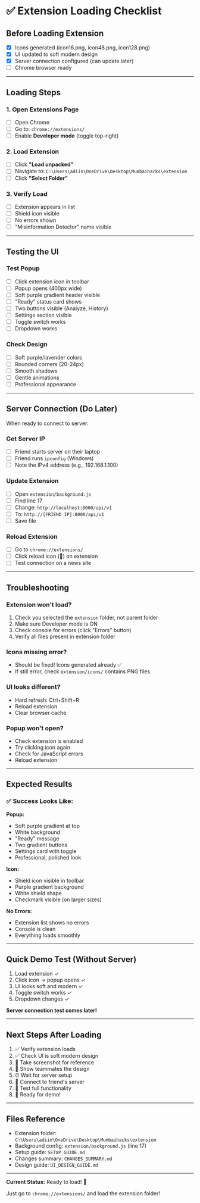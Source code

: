 # ✅ Extension Loading Checklist

## Before Loading Extension

- [x] Icons generated (icon16.png, icon48.png, icon128.png)
- [x] UI updated to soft modern design
- [x] Server connection configured (can update later)
- [ ] Chrome browser ready

---

## Loading Steps

### 1. Open Extensions Page
- [ ] Open Chrome
- [ ] Go to: `chrome://extensions/`
- [ ] Enable **Developer mode** (toggle top-right)

### 2. Load Extension
- [ ] Click **"Load unpacked"**
- [ ] Navigate to: `C:\Users\adiin\OneDrive\Desktop\Mumbaihacks\extension`
- [ ] Click **"Select Folder"**

### 3. Verify Load
- [ ] Extension appears in list
- [ ] Shield icon visible
- [ ] No errors shown
- [ ] "Misinformation Detector" name visible

---

## Testing the UI

### Test Popup
- [ ] Click extension icon in toolbar
- [ ] Popup opens (400px wide)
- [ ] Soft purple gradient header visible
- [ ] "Ready" status card shows
- [ ] Two buttons visible (Analyze, History)
- [ ] Settings section visible
- [ ] Toggle switch works
- [ ] Dropdown works

### Check Design
- [ ] Soft purple/lavender colors
- [ ] Rounded corners (20-24px)
- [ ] Smooth shadows
- [ ] Gentle animations
- [ ] Professional appearance

---

## Server Connection (Do Later)

When ready to connect to server:

### Get Server IP
- [ ] Friend starts server on their laptop
- [ ] Friend runs `ipconfig` (Windows)
- [ ] Note the IPv4 address (e.g., 192.168.1.100)

### Update Extension
- [ ] Open `extension/background.js`
- [ ] Find line 17
- [ ] Change: `http://localhost:8000/api/v1`
- [ ] To: `http://[FRIEND_IP]:8000/api/v1`
- [ ] Save file

### Reload Extension
- [ ] Go to `chrome://extensions/`
- [ ] Click reload icon (🔄) on extension
- [ ] Test connection on a news site

---

## Troubleshooting

### Extension won't load?
1. Check you selected the `extension` folder, not parent folder
2. Make sure Developer mode is ON
3. Check console for errors (click "Errors" button)
4. Verify all files present in extension folder

### Icons missing error?
- Should be fixed! Icons generated already ✅
- If still error, check `extension/icons/` contains PNG files

### UI looks different?
- Hard refresh: Ctrl+Shift+R
- Reload extension
- Clear browser cache

### Popup won't open?
- Check extension is enabled
- Try clicking icon again
- Check for JavaScript errors
- Reload extension

---

## Expected Results

### ✅ Success Looks Like:

**Popup:**
- Soft purple gradient at top
- White background
- "Ready" message
- Two gradient buttons
- Settings card with toggle
- Professional, polished look

**Icon:**
- Shield icon visible in toolbar
- Purple gradient background
- White shield shape
- Checkmark visible (on larger sizes)

**No Errors:**
- Extension list shows no errors
- Console is clean
- Everything loads smoothly

---

## Quick Demo Test (Without Server)

1. Load extension ✓
2. Click icon → popup opens ✓
3. UI looks soft and modern ✓
4. Toggle switch works ✓
5. Dropdown changes ✓

**Server connection test comes later!**

---

## Next Steps After Loading

1. ✅ Verify extension loads
2. ✅ Check UI is soft modern design
3. 📸 Take screenshot for reference
4. 🎨 Show teammates the design
5. ⏰ Wait for server setup
6. 🔗 Connect to friend's server
7. 🧪 Test full functionality
8. 🎉 Ready for demo!

---

## Files Reference

- Extension folder: `C:\Users\adiin\OneDrive\Desktop\Mumbaihacks\extension`
- Background config: `extension/background.js` (line 17)
- Setup guide: `SETUP_GUIDE.md`
- Changes summary: `CHANGES_SUMMARY.md`
- Design guide: `UI_DESIGN_GUIDE.md`

---

**Current Status:** Ready to load! 🚀

Just go to `chrome://extensions/` and load the extension folder!
